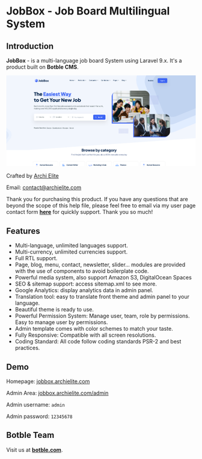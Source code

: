 # JobBox - Job Board Multilingual System

## Introduction

**JobBox** - is a multi-language job board System using Laravel 9.x. It's a product built on **Botble CMS**.

![](images/overview.png)

Crafted by [Archi Elite](https://archielite.com)

Email: [contact@archielite.com](mailto:contact@archielite.com)

Thank you for purchasing this product. If you have any questions that are beyond the scope of this help file, please feel free to email via my user page contact form [**here**](https://support.archielite.com) for quickly support. Thank you so much!

## Features

- Multi-language, unlimited languages support.
- Multi-currency, unlimited currencies support.
- Full RTL support.
- Page, blog, menu, contact, newsletter, slider… modules are provided with the use of components to avoid boilerplate code.
- Powerful media system, also support Amazon S3, DigitalOcean Spaces
- SEO & sitemap support: access sitemap.xml to see more.
- Google Analytics: display analytics data in admin panel.
- Translation tool: easy to translate front theme and admin panel to your language.
- Beautiful theme is ready to use.
- Powerful Permission System: Manage user, team, role by permissions. Easy to manage user by permissions.
- Admin template comes with color schemes to match your taste.
- Fully Responsive: Compatible with all screen resolutions.
- Coding Standard: All code follow coding standards PSR-2 and best practices.

## Demo

Homepage: [jobbox.archielite.com](https://jobbox.archielite.com)

Admin Area: [jobbox.archielite.com/admin](https://jobbox.archielite.com/admin)

Admin username: `admin`

Admin password: `12345678`

## Botble Team

Visit us at [**botble.com**](https://botble.com).